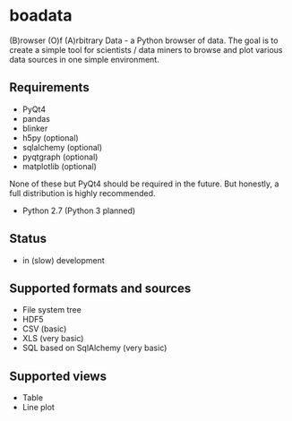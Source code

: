 boadata
=======

(B)rowser (O)f (A)rbitrary Data - a Python browser of data. 
The goal is to create a simple tool for scientists / data miners
to browse and plot various data sources in one simple environment.

Requirements
------------
* PyQt4
* pandas
* blinker
* h5py (optional)
* sqlalchemy (optional)
* pyqtgraph (optional)
* matplotlib (optional)

None of these but PyQt4 should be required in the future.
But honestly, a full distribution is highly recommended.

* Python 2.7 (Python 3 planned)

Status
------
* in (slow) development

Supported formats and sources
-----------------------------
* File system tree
* HDF5
* CSV (basic)
* XLS (very basic)
* SQL based on SqlAlchemy (very basic)

Supported views
---------
* Table
* Line plot

